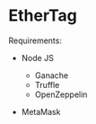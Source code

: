 # EtherTag

  Requirements:
  - Node JS
    - Ganache
    - Truffle
    - OpenZeppelin

  - MetaMask
  
